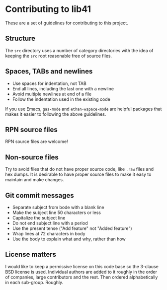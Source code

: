 Contributing to lib41
=====================

These are a set of guidelines for contributing to this project.


Structure
---------

The `src` directory uses a number of category directories with the
idea of keeping the `src` root reasonable free of source files.


Spaces, TABs and newlines
-------------------------

- Use spaces for indentation, not TAB
- End all lines, including the last one with a newline
- Avoid multiple newlines at end of a file
- Follow the indentation used in the existing code

If you use Emacs, `gas-mode` and `ethan-wspace-mode` are helpful
packages that makes it easier to following the above guidelines.


RPN source files
----------------

RPN source files are welcome!


Non-source files
----------------

Try to avoid files that do not have proper source code, like `.raw`
files and hex dumps. It is desirable to have proper source files to
make it easy to maintain and make changes.


Git commit messages
-------------------

- Separate subject from bode with a blank line
- Make the subject line 50 characters or less
- Capitalize the subject line
- Do not end subject line with a period
- Use the present tense ("Add feature" not "Added feature")
- Wrap lines at 72 characters in body
- Use the body to explain what and why, rather than how


License matters
---------------

I would like to keep a permissive license on this code base so the 3-clause
BSD license is used. Individual authors are added to it roughly in the order
of companies, large contributors and the rest. Then ordered alphabetically in
each sub-group. Roughly.
